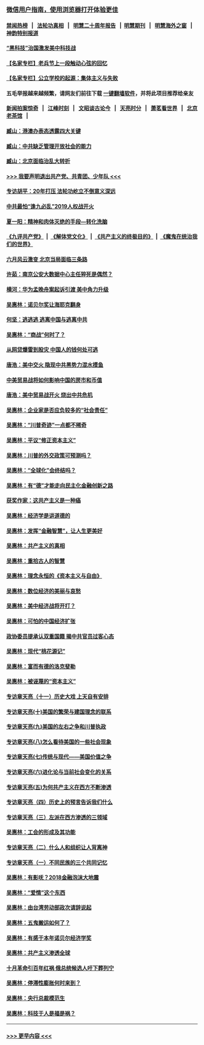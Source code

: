 ### [微信用户指南，使用浏览器打开体验更佳](https://github.com/gfw-breaker/banned-news1/blob/master/indexes/wechat-guide.md?t=0)
#### [禁闻热榜](热点新闻.md?t=0)  &nbsp;&nbsp;|&nbsp;&nbsp; [法轮功真相](https://github.com/gfw-breaker/truth/blob/master/README.md?t=0) &nbsp;&nbsp;|&nbsp;&nbsp; [明慧二十周年报告](https://github.com/gfw-breaker/mh-reports/blob/master/README.md?t=0) &nbsp;&nbsp;|&nbsp;&nbsp;[明慧期刊](https://github.com/gfw-breaker/mh-qikan) &nbsp;&nbsp;|&nbsp;&nbsp; [明慧海外之窗](https://github.com/gfw-breaker/mh-news/blob/master/README.md?t=0) &nbsp;&nbsp;|&nbsp;&nbsp; [神韵特别报道](https://github.com/gfw-breaker/mh-news/blob/master/shenyun.md?t=0)
#### [“黑科技”治国激发美中科技战](../pages/nsc423/n11638056.md?t=02070522) 
#### [【名家专栏】老兵节上一段触动心弦的回忆](../pages/nsc423/n11646016.md?t=02070522) 
#### [【名家专栏】公立学校的起源：集体主义与失败](../pages/nsc423/n11601833.md?t=02070522) 
#### 五毛举报越来越频繁，请网友们前往下载 [一键翻墙软件](https://github.com/gfw-breaker/ssr-accounts)，并将此项目推荐给亲友
#### [新闻拍案惊奇](https://github.com/gfw-breaker/banned-news1/blob/master/pages/link4.md) &nbsp;&nbsp;|&nbsp;&nbsp; [江峰时刻](https://github.com/gfw-breaker/banned-news1/blob/master/pages/link4.md) &nbsp;&nbsp;|&nbsp;&nbsp; [文昭谈古论今](https://github.com/gfw-breaker/banned-news1/blob/master/pages/link4.md) &nbsp;&nbsp;|&nbsp;&nbsp; [天亮时分](https://github.com/gfw-breaker/banned-news1/blob/master/pages/link4.md) &nbsp;&nbsp;|&nbsp;&nbsp; [萧茗看世界](https://github.com/gfw-breaker/banned-news1/blob/master/pages/link4.md) &nbsp;&nbsp;|&nbsp;&nbsp; [北京老茶馆](https://github.com/gfw-breaker/banned-news1/blob/master/pages/link4.md) &nbsp;&nbsp;|&nbsp;&nbsp; 
#### [臧山：港澳办表态透露四大关键](../pages/nsc423/n11421628.md?t=02070522) 
#### [臧山：中共缺乏管理开放社会的能力](../pages/nsc423/n11407457.md?t=02070522) 
#### [臧山：北京面临治乱大转折](../pages/nsc423/n11406895.md?t=02070522) 
#### [>>> 我要声明退出共产党、共青团、少年队 <<<](https://github.com/begood0513/goodnews/blob/master/quit/letter.md) 
#### [专访胡平：20年打压 法轮功屹立不倒意义深远](../pages/nsc423/n11398800.md?t=02070522) 
#### [中共最怕“逢九必乱”2019人权战开火](../pages/nsc423/n11385248.md?t=02070522) 
#### [夏一阳：精神和肉体灭绝的手段—转化洗脑](../pages/nsc423/n11368250.md?t=02070522) 
#### [《九评共产党》](https://github.com/begood0513/9ping.md/blob/master/README.md) &nbsp;|&nbsp; [《解体党文化》](../../../../jtdwh.md/blob/master/README.md)  &nbsp;|&nbsp; [《共产主义的终极目的》](../../../../gczydzjmd.md/blob/master/README.md) &nbsp;|&nbsp; [《魔鬼在统治我们的世界》](../../../../mgztzwmdsj.md/blob/master/README.md) 
#### [六月风云激变 北京当局面临三条路](../pages/nsc423/n11313668.md?t=02070522) 
#### [许茹：南京公安大数据中心主任猝死是偶然？](../pages/nsc423/n11064744.md?t=02070522) 
#### [横河：华为孟晚舟案起诉引渡 美中角力升级](../pages/nsc423/n11027230.md?t=02070522) 
#### [吴惠林：诺贝尔奖让海耶克翻身](../pages/nsc423/n10890049.md?t=02070522) 
#### [何坚：逃逃逃 逃离中国与逃离中共](../pages/nsc423/n10592891.md?t=02070522) 
#### [吴惠林：“商战”何时了？](../pages/nsc423/n10573558.md?t=02070522) 
#### [从网贷爆雷到股灾 中国人的钱何处可逃](../pages/nsc423/n10572800.md?t=02070522) 
#### [唐浩：美中交火 隐现中共黑势力混水摸鱼](../pages/nsc423/n10544040.md?t=02070522) 
#### [中美贸易战将如何影响中国的房市和币值](../pages/nsc423/n10543697.md?t=02070522) 
#### [唐浩：美中贸易战开火 烧出中共危机](../pages/nsc423/n10540126.md?t=02070522) 
#### [吴惠林：企业家是否应负较多的“社会责任”](../pages/nsc423/n10535022.md?t=02070522) 
#### [吴惠林：“川普奇迹”一点都不稀奇](../pages/nsc423/n10512808.md?t=02070522) 
#### [吴惠林：平议“修正资本主义”](../pages/nsc423/n10495724.md?t=02070522) 
#### [吴惠林：川普的外交政策可预测吗？](../pages/nsc423/n10462387.md?t=02070522) 
#### [吴惠林：“全球化”会终结吗？](../pages/nsc423/n10452838.md?t=02070522) 
#### [吴惠林：有“德”才能走向民主化金融创新之路](../pages/nsc423/n10432292.md?t=02070522) 
#### [获奖作家：这共产主义是一种癌](../pages/nsc423/n10431541.md?t=02070522) 
#### [吴惠林：经济学是讲道德的](../pages/nsc423/n10398014.md?t=02070522) 
#### [吴惠林：发挥“金融智慧”，让人生更美好](../pages/nsc423/n10375019.md?t=02070522) 
#### [吴惠林：共产主义的真相](../pages/nsc423/n10351394.md?t=02070522) 
#### [吴惠林：重拾古人的智慧](../pages/nsc423/n10337691.md?t=02070522) 
#### [吴惠林：理念永恒的《资本主义与自由》](../pages/nsc423/n10316274.md?t=02070522) 
#### [吴惠林：数位经济的美丽与哀愁](../pages/nsc423/n10292946.md?t=02070522) 
#### [吴惠林：美中经济战将开打？](../pages/nsc423/n10258825.md?t=02070522) 
#### [吴惠林：可怕的中国经济扩张](../pages/nsc423/n10219147.md?t=02070522) 
#### [政协委员提承认双重国籍 揭中共官员过客心态](../pages/nsc423/n10208809.md?t=02070522) 
#### [吴惠林：现代“桃花源记”](../pages/nsc423/n10185234.md?t=02070522) 
#### [吴惠林：富而有德的洛克斐勒](../pages/nsc423/n10142264.md?t=02070522) 
#### [吴惠林：被诬蔑的“资本主义”](../pages/nsc423/n10124816.md?t=02070522) 
#### [专访章天亮（十一）历史大戏 上天自有安排](../pages/nsc423/n10094905.md?t=02070522) 
#### [专访章天亮(十)美国的繁荣与建国理念的联系](../pages/nsc423/n10094899.md?t=02070522) 
#### [专访章天亮(九)美国的左右之争和川普执政](../pages/nsc423/n10094889.md?t=02070522) 
#### [专访章天亮(八)怎么看待美国的一些社会现象](../pages/nsc423/n10094857.md?t=02070522) 
#### [专访章天亮(七)传统与现代——美国价值之争](../pages/nsc423/n10093140.md?t=02070522) 
#### [专访章天亮(六)进化论与当前社会变化的关系](../pages/nsc423/n10092036.md?t=02070522) 
#### [专访章天亮(五)为何共产主义在西方不断渗透](../pages/nsc423/n10083620.md?t=02070522) 
#### [专访章天亮（四）历史上的预言告诉我们什么](../pages/nsc423/n10083606.md?t=02070522) 
#### [专访章天亮（三）左派在西方渗透的三领域](../pages/nsc423/n10081115.md?t=02070522) 
#### [吴惠林：工会的形成及其功能](../pages/nsc423/n10080633.md?t=02070522) 
#### [专访章天亮（二）什么人和组织让人背离神](../pages/nsc423/n10076637.md?t=02070522) 
#### [专访章天亮（一）不同民族的三个共同记忆](../pages/nsc423/n10074188.md?t=02070522) 
#### [吴惠林：有影呒？2018金融泡沫大地震](../pages/nsc423/n10040534.md?t=02070522) 
#### [吴惠林：“爱情”这个东西](../pages/nsc423/n10019423.md?t=02070522) 
#### [吴惠林：由台湾劳动部政次请辞说起](../pages/nsc423/n9979679.md?t=02070522) 
#### [吴惠林：五鬼搬运如何了？](../pages/nsc423/n9925338.md?t=02070522) 
#### [吴惠林：有感于本年诺贝尔经济学奖](../pages/nsc423/n9871883.md?t=02070522) 
#### [吴惠林：共产主义渗透全球](../pages/nsc423/n9812748.md?t=02070522) 
#### [十月革命引百年红祸 俄总统候选人吁下葬列宁](../pages/nsc423/n9810182.md?t=02070522) 
#### [吴惠林：停滞性膨胀何时来到？](../pages/nsc423/n9764136.md?t=02070522) 
#### [吴惠林：央行总裁模范生](../pages/nsc423/n9728134.md?t=02070522) 
#### [吴惠林：科技于人是福是祸？](../pages/nsc423/n9672982.md?t=02070522) 

----
#### [ >>> 更早内容 <<< ](../indexes/nsc423-earlier.md)
